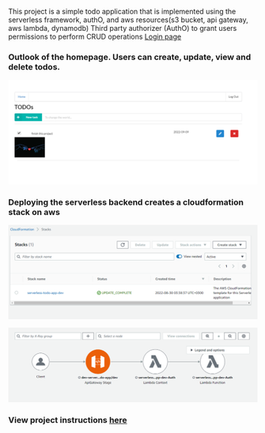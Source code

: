 This project is a simple todo application that is implemented using the serverless framework, authO, and aws resources(s3 bucket, api gateway, aws lambda, dynamodb)
Third party authorizer (AuthO) to grant users permissions to perform CRUD 
operations
[Login page](https://github.com/ValGrace/udagram-serverless/blob/main/images/serverle2.PNG)

### Outlook of the homepage. Users can create, update, view and delete todos.

![homepage](https://github.com/ValGrace/udagram-serverless/blob/main/images/servele3.PNG)

### Deploying the serverless backend creates a cloudformation stack on aws 

![stack](https://github.com/ValGrace/udagram-serverless/blob/main/images/servele5.PNG)

![xray](https://github.com/ValGrace/udagram-serverless/blob/main/images/serverle7.PNG)

### View project instructions [here](https://github.com/ValGrace/udagram-serverless/blob/main/images/Instructions.md)
